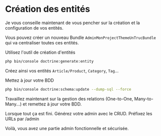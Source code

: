 # Création des entités

Je vous conseille maintenant de vous pencher sur la création et la configuration de vos entités.

Vous pouvez créer un nouveau Bundle `AdminMonProjectThemeUnTrucBundle` qui va centraliser toutes ces entités.

Utilisez l'outil de création d'entités

```bash
php bin/console doctrine:generate:entity

```
Créez ainsi vos entités `Article/Product`, `Category`, `Tag`...

Mettez à jour votre BDD

```bash
php bin/console doctrine:schema:update --dump-sql --force
```

Travaillez maintenant sur la gestion des relations (One-to-One, Many-to-Many...) et remettez à jour votre BDD.

Lorsque tout ça est fini. Générez votre admin avec le CRUD.
Préfixez les URLs par /admin

Voilà, vous avez une partie admin fonctionnelle et sécurisée.

